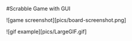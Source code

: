 #Scrabble Game with GUI

![game screenshot][pics/board-screenshot.png]

![gif example][pics/LargeGIF.gif]